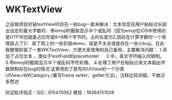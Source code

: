 # WKTextView
之前做项目封装textView时存在一些bug一直未解决：文本信息在用户粘贴过长超出设定的最大字数时、带emoji时截取显示半个或乱码（因为emoji在iOS中使用的是UTF16也就是占位符是8+8两个字节的，占的长度为2,因此在计算字数时一个表情就占了2）
查了网上的一些封装demo，或是不太全或是存在一些小bug，在此我整理封装了一套WKTextView，方便大家使用和自己备用，主要解决问题：
1.添加了占位文本 ，类似于textField的placeholder 　
2.中，英文字符输入时限制。
3.带emoji时截取显示半个或乱码字符处理。
4.处理了用户在粘贴过来文本超出字数限制存在bug的情况
这里用到了我写的UIView的一个分类UIView+WKCategory (重写frame setter、getter方法)，注释比较详细，不做过多赘述

欢迎批评指正：QQ：815476562 微信：18364151508
